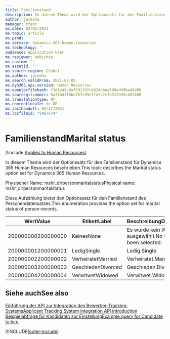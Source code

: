 ```yaml
---
title: Familienstand
description: In diesem Thema wird der Optionssatz für den Familienstand für Dynamics 365 Human Resources beschrieben.
author: jaredha
manager: tfehr
ms.date: 02/05/2021
ms.topic: article
ms.prod: ''
ms.service: dynamics-365-human-resources
ms.technology: ''
audience: Application User
ms.reviewer: anbichse
ms.custom: ''
ms.assetid: ''
ms.search.region: Global
ms.author: jaredha
ms.search.validFrom: 2021-02-05
ms.dyn365.ops.version: Human Resources
ms.openlocfilehash: f3d1ca9c9af50133fcb324c6ea598ed49ba48d06
ms.sourcegitcommit: 6affb3316be757c99e1fe9c7c7b312b93c483408
ms.translationtype: HT
ms.contentlocale: de-DE
ms.lasthandoff: 02/17/2021
ms.locfileid: "5467674"
---
```

# <a name="marital-status"></a><span data-ttu-id="a84e2-103">Familienstand</span><span class="sxs-lookup"><span data-stu-id="a84e2-103">Marital status</span></span>

[!include [Applies to Human Resources](../includes/applies-to-hr.md)]

<span data-ttu-id="a84e2-104">In diesem Thema wird der Optionssatz für den Familienstand für Dynamics 365 Human Resources beschrieben.</span><span class="sxs-lookup"><span data-stu-id="a84e2-104">This topic describes the Marital status option set for Dynamics 365 Human Resources.</span></span>

<span data-ttu-id="a84e2-105">Physischer Name: mshr_dirpersonmaritalstatus</span><span class="sxs-lookup"><span data-stu-id="a84e2-105">Physical name: mshr_dirpersonmaritalstatus</span></span>

<span data-ttu-id="a84e2-106">Diese Aufzählung bietet den Optionssatz für den Familienstand des Personendatensatzes.</span><span class="sxs-lookup"><span data-stu-id="a84e2-106">This enumeration provides the option set for marital status of person records.</span></span>

| <span data-ttu-id="a84e2-107">Wert</span><span class="sxs-lookup"><span data-stu-id="a84e2-107">Value</span></span> | <span data-ttu-id="a84e2-108">Etikett</span><span class="sxs-lookup"><span data-stu-id="a84e2-108">Label</span></span> | <span data-ttu-id="a84e2-109">Beschreibung</span><span class="sxs-lookup"><span data-stu-id="a84e2-109">Description</span></span> |
| --- | --- | --- |
| <span data-ttu-id="a84e2-110">200000000</span><span class="sxs-lookup"><span data-stu-id="a84e2-110">200000000</span></span> | <span data-ttu-id="a84e2-111">Keines</span><span class="sxs-lookup"><span data-stu-id="a84e2-111">None</span></span> | <span data-ttu-id="a84e2-112">Es wurde kein Wert ausgewählt.</span><span class="sxs-lookup"><span data-stu-id="a84e2-112">No value has been selected.</span></span>
| <span data-ttu-id="a84e2-113">200000001</span><span class="sxs-lookup"><span data-stu-id="a84e2-113">200000001</span></span> | <span data-ttu-id="a84e2-114">Ledig</span><span class="sxs-lookup"><span data-stu-id="a84e2-114">Single</span></span> | <span data-ttu-id="a84e2-115">Ledig.</span><span class="sxs-lookup"><span data-stu-id="a84e2-115">Single.</span></span> |
| <span data-ttu-id="a84e2-116">200000002</span><span class="sxs-lookup"><span data-stu-id="a84e2-116">200000002</span></span> | <span data-ttu-id="a84e2-117">Verheiratet</span><span class="sxs-lookup"><span data-stu-id="a84e2-117">Married</span></span> | <span data-ttu-id="a84e2-118">Verheiratet.</span><span class="sxs-lookup"><span data-stu-id="a84e2-118">Married.</span></span> |
| <span data-ttu-id="a84e2-119">200000003</span><span class="sxs-lookup"><span data-stu-id="a84e2-119">200000003</span></span> | <span data-ttu-id="a84e2-120">Geschieden</span><span class="sxs-lookup"><span data-stu-id="a84e2-120">Divorced</span></span> | <span data-ttu-id="a84e2-121">Geschieden.</span><span class="sxs-lookup"><span data-stu-id="a84e2-121">Divorced.</span></span> |
| <span data-ttu-id="a84e2-122">200000004</span><span class="sxs-lookup"><span data-stu-id="a84e2-122">200000004</span></span> | <span data-ttu-id="a84e2-123">Verwitwet</span><span class="sxs-lookup"><span data-stu-id="a84e2-123">Widowed</span></span> | <span data-ttu-id="a84e2-124">Verwitwet.</span><span class="sxs-lookup"><span data-stu-id="a84e2-124">Widowhood.</span></span> |

## <a name="see-also"></a><span data-ttu-id="a84e2-125">Siehe auch</span><span class="sxs-lookup"><span data-stu-id="a84e2-125">See also</span></span>

[<span data-ttu-id="a84e2-126">Einführung der API zur Integration des Bewerber-Tracking-Systems</span><span class="sxs-lookup"><span data-stu-id="a84e2-126">Applicant Tracking System integration API introduction</span></span>](hr-admin-integration-ats-api-introduction.md)<br>
[<span data-ttu-id="a84e2-127">Beispielabfrage für Kandidaten zur Einstellung</span><span class="sxs-lookup"><span data-stu-id="a84e2-127">Example query for Candidate to hire</span></span>](hr-admin-integration-ats-api-candidate-to-hire-example-query.md)


[!INCLUDE[footer-include](../includes/footer-banner.md)]